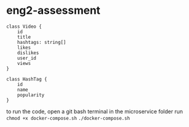 # eng2-assessment

```
class Video {
    id
    title
    hashtags: string[]
    likes
    dislikes
    user_id
    views
}

class HashTag {
    id
    name
    popularity
}

```

to run the code, open a git bash terminal in the microservice folder
run
`chmod +x docker-compose.sh`
`./docker-compose.sh`
